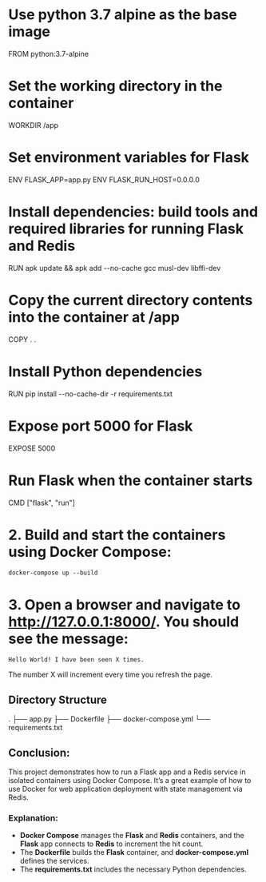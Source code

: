 # Use python 3.7 alpine as the base image
FROM python:3.7-alpine

# Set the working directory in the container
WORKDIR /app

# Set environment variables for Flask
ENV FLASK_APP=app.py
ENV FLASK_RUN_HOST=0.0.0.0

# Install dependencies: build tools and required libraries for running Flask and Redis
RUN apk update && apk add --no-cache gcc musl-dev libffi-dev

# Copy the current directory contents into the container at /app
COPY . .

# Install Python dependencies
RUN pip install --no-cache-dir -r requirements.txt

# Expose port 5000 for Flask
EXPOSE 5000

# Run Flask when the container starts
CMD ["flask", "run"]


# 2. Build and start the containers using Docker Compose:
    docker-compose up --build

# 3. Open a browser and navigate to http://127.0.0.1:8000/. You should see the message:
    Hello World! I have been seen X times.
The number X will increment every time you refresh the page.

## Directory Structure
.
├── app.py
├── Dockerfile
├── docker-compose.yml
└── requirements.txt

## Conclusion:
This project demonstrates how to run a Flask app and a Redis service in isolated containers using Docker Compose. It’s a great example of how to use Docker for web application deployment with state management via Redis.


### Explanation:
- **Docker Compose** manages the **Flask** and **Redis** containers, and the **Flask** app connects to **Redis** to increment the hit count.
- The **Dockerfile** builds the **Flask** container, and **docker-compose.yml** defines the services.
- The **requirements.txt** includes the necessary Python dependencies.

